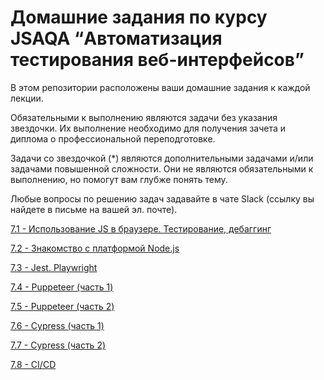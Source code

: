 # Домашние задания по курсу JSAQA “Автоматизация тестирования веб-интерфейсов”

В этом репозитории расположены ваши домашние задания к каждой лекции.

Обязательными к выполнению являются задачи без указания звездочки. Их выполнение необходимо для получения зачета и диплома о профессиональной переподготовке.

Задачи со звездочкой (*) являются дополнительными задачами и/или задачами повышенной сложности. Они не являются обязательными к выполнению, но помогут вам глубже понять тему.

Любые вопросы по решению задач задавайте в чате Slack (ссылку вы найдете в письме на вашей эл. почте).

[7.1 - Использование JS в браузере. Тестирование, дебаггинг](https://github.com/netology-code/jsaqa-homeworks/blob/main/7-01.md)

[7.2 - Знакомство с платформой Node.js ](https://github.com/netology-code/jsaqa-homeworks/blob/main/7-02.md)

[7.3 - Jest. Playwright](https://github.com/netology-code/jsaqa-homeworks/blob/main/7-03.md)

[7.4 - Puppeteer (часть 1)](https://github.com/netology-code/jsaqa-homeworks/blob/main/7-04.md)

[7.5 - Puppeteer (часть 2)](https://github.com/netology-code/jsaqa-homeworks/blob/main/7-05.md)

[7.6 - Cypress (часть 1)]()

[7.7 - Cypress (часть 2)]()

[7.8 - CI/СD]()
